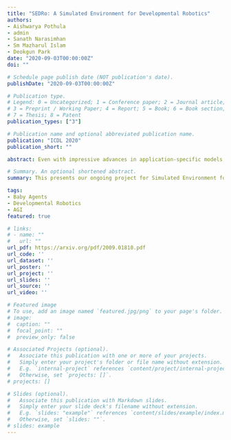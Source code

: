 ```yaml
---
title: "SEDRo: A Simulated Environment for Developmental Robotics"
authors:
- Aishwarya Pothula
- admin
- Sanath Narasimhan
- Sm Mazharul Islam
- Deokgun Park
date: "2020-09-03T00:00:00Z"
doi: ""

# Schedule page publish date (NOT publication's date).
publishDate: "2020-09-03T00:00:00Z"

# Publication type.
# Legend: 0 = Uncategorized; 1 = Conference paper; 2 = Journal article;
# 3 = Preprint / Working Paper; 4 = Report; 5 = Book; 6 = Book section;
# 7 = Thesis; 8 = Patent
publication_types: ["3"]

# Publication name and optional abbreviated publication name.
publication: "ICDL 2020"
publication_short: ""

abstract: Even with impressive advances in application-specific models, we still lack knowledge about how to build a model that can learn in a human-like way and do multiple tasks. To learn in a human-like way, we need to provide a diverse experience that is comparable to humans. In this paper, we introduce our ongoing effort to build a simulated environment for developmental robotics (SEDRo). SEDRo provides diverse human experiences ranging from those of a fetus to a 12th-month-old. A series of simulated tests based on developmental psychology will be used to evaluate the progress of a learning model. We anticipate SEDRo to lower the cost of entry and facilitate research in the developmental robotics community.

# Summary. An optional shortened abstract.
summary: This presents our ongoing project for Simulated Environment for Developmental Robotics.

tags:
- Baby Agents
- Developmental Robotics
- AGI
featured: true

# links:
# - name: ""
#   url: ""
url_pdf: https://arxiv.org/pdf/2009.01810.pdf
url_code: ''
url_dataset: ''
url_poster: ''
url_project: ''
url_slides: ''
url_source: ''
url_video: ''

# Featured image
# To use, add an image named `featured.jpg/png` to your page's folder. 
# image:
#  caption: ""
#  focal_point: ""
#  preview_only: false

# Associated Projects (optional).
#   Associate this publication with one or more of your projects.
#   Simply enter your project's folder or file name without extension.
#   E.g. `internal-project` references `content/project/internal-project/index.md`.
#   Otherwise, set `projects: []`.
# projects: []

# Slides (optional).
#   Associate this publication with Markdown slides.
#   Simply enter your slide deck's filename without extension.
#   E.g. `slides: "example"` references `content/slides/example/index.md`.
#   Otherwise, set `slides: ""`.
# slides: example
---
```

